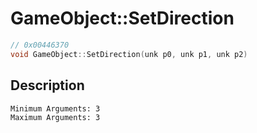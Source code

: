 # GameObject::SetDirection
```c
// 0x00446370
void GameObject::SetDirection(unk p0, unk p1, unk p2)
```
## Description
```
Minimum Arguments: 3
Maximum Arguments: 3
```

